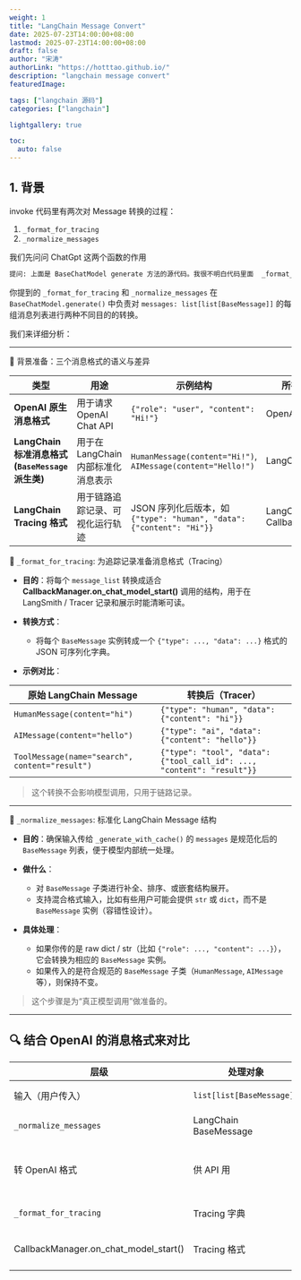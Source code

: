 ```yaml
---
weight: 1
title: "LangChain Message Convert"
date: 2025-07-23T14:00:00+08:00
lastmod: 2025-07-23T14:00:00+08:00
draft: false
author: "宋涛"
authorLink: "https://hotttao.github.io/"
description: "langchain message convert"
featuredImage: 

tags: ["langchain 源码"]
categories: ["langchain"]

lightgallery: true

toc:
  auto: false
---
```


## 1. 背景

invoke 代码里有两次对 Message 转换的过程：
1. `_format_for_tracing`
2. `_normalize_messages `

我们先问问 ChatGpt 这两个函数的作用

```python
提问: 上面是 BaseChatModel generate 方法的源代码。我很不明白代码里面  _format_for_tracing， _normalize_messages  对消息格式所做的转换。请你结合  openapi 的消息格式、langchain 标准消息接口、以及 message 结构。详细对比的给我解释一下这里对消息格式处理的原因
```

你提到的 `_format_for_tracing` 和 `_normalize_messages` 在 `BaseChatModel.generate()` 中负责对 `messages: list[list[BaseMessage]]` 的每组消息列表进行两种不同目的的转换。

我们来详细分析：

---

🧠 背景准备：三个消息格式的语义与差异

| 类型                                       | 用途                      | 示例结构                                                         | 所在系统                      |
| ---------------------------------------- | ----------------------- | ------------------------------------------------------------ | ------------------------- |
| **OpenAI 原生消息格式**                        | 用于请求 OpenAI Chat API    | `{"role": "user", "content": "Hi!"}`                         | OpenAI API                |
| **LangChain 标准消息格式 (`BaseMessage` 派生类)** | 用于在 LangChain 内部标准化消息表示 | `HumanMessage(content="Hi!")`, `AIMessage(content="Hello!")` | LangChain                 |
| **LangChain Tracing 格式**                 | 用于链路追踪记录、可视化运行轨迹        | JSON 序列化后版本，如 `{"type": "human", "data": {"content": "Hi"}}` | LangChain Callback/Tracer |



🔹 `_format_for_tracing`: 为追踪记录准备消息格式（Tracing）

* **目的**：将每个 `message_list` 转换成适合 **CallbackManager.on\_chat\_model\_start()** 调用的结构，用于在 LangSmith / Tracer 记录和展示时能清晰可读。
* **转换方式**：

  * 将每个 `BaseMessage` 实例转成一个 `{"type": ..., "data": ...}` 格式的 JSON 可序列化字典。
* **示例对比**：

| 原始 LangChain Message                           | 转换后（Tracer）                                                            |
| ---------------------------------------------- | ---------------------------------------------------------------------- |
| `HumanMessage(content="hi")`                   | `{"type": "human", "data": {"content": "hi"}}`                         |
| `AIMessage(content="hello")`                   | `{"type": "ai", "data": {"content": "hello"}}`                         |
| `ToolMessage(name="search", content="result")` | `{"type": "tool", "data": {"tool_call_id": ..., "content": "result"}}` |

> 这个转换不会影响模型调用，只用于链路记录。

---

🔸 `_normalize_messages`: 标准化 LangChain Message 结构

* **目的**：确保输入传给 `_generate_with_cache()` 的 `messages` 是规范化后的 `BaseMessage` 列表，便于模型内部统一处理。

* **做什么**：

  * 对 `BaseMessage` 子类进行补全、排序、或嵌套结构展开。
  * 支持混合格式输入，比如有些用户可能会提供 `str` 或 `dict`，而不是 `BaseMessage` 实例（容错性设计）。

* **具体处理**：

  * 如果你传的是 raw dict / str（比如 `{"role": ..., "content": ...}`），它会转换为相应的 `BaseMessage` 实例。
  * 如果传入的是符合规范的 `BaseMessage` 子类（`HumanMessage`, `AIMessage`等），则保持不变。

> 这个步骤是为“真正模型调用”做准备的。

---

## 🔍 结合 OpenAI 的消息格式来对比

| 层级                                       | 处理对象                      | 格式示例                                           | 转换方式                         | 目的                 |
| ---------------------------------------- | ------------------------- | ---------------------------------------------- | ---------------------------- | ------------------ |
| 输入（用户传入）                                 | `list[list[BaseMessage]]` | `[[HumanMessage("hi")]]`                       | 无需转换                         | 用户传入格式             |
| `_normalize_messages`                    | LangChain BaseMessage     | `HumanMessage("hi")`                           | 保证是标准对象                      | 模型调用前标准化           |
| 转 OpenAI 格式                              | 供 API 用                   | `{"role": "user", "content": "hi"}`            | `_convert_message_to_dict()` | 发送请求前转换为 OpenAI 支持 |
| `_format_for_tracing`                    | Tracing 字典                | `{"type": "human", "data": {"content": "hi"}}` | `_message_to_dict()`         | 记录用，可序列化           |
| CallbackManager.on\_chat\_model\_start() | Tracing 格式                | 上面                                             | 上面                           | 用于 LangSmith 可视化追踪 |
